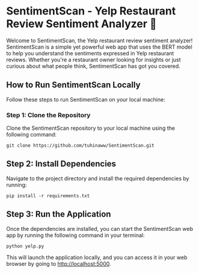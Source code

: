 # SentimentScan - Yelp Restaurant Review Sentiment Analyzer 🍜

Welcome to SentimentScan, the Yelp restaurant review sentiment analyzer! SentimentScan is a simple yet powerful web app that uses the BERT model to help you understand the sentiments expressed in Yelp restaurant reviews. Whether you're a restaurant owner looking for insights or just curious about what people think, SentimentScan has got you covered.

## How to Run SentimentScan Locally

Follow these steps to run SentimentScan on your local machine:

### Step 1: Clone the Repository

Clone the SentimentScan repository to your local machine using the following command:

```shell
git clone https://github.com/tuhinaww/SentimentScan.git
```
## Step 2: Install Dependencies

Navigate to the project directory and install the required dependencies by running:

```shell
pip install -r requirements.txt
```
## Step 3: Run the Application

Once the dependencies are installed, you can start the SentimentScan web app by running the following command in your terminal:

```shell
python yelp.py
```
This will launch the application locally, and you can access it in your web browser by going to [http://localhost:5000](http://localhost:5000).
